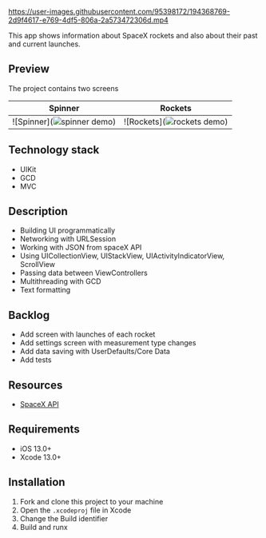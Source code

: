 https://user-images.githubusercontent.com/95398172/194368769-2d9f4617-e769-4df5-806a-2a573472306d.mp4

This app shows information about SpaceX rockets and also about their past and current launches.

## Preview
The project contains two screens

| Spinner | Rockets |
:---:|:---:
![Spinner](![spinner demo](https://user-images.githubusercontent.com/95398172/194374613-cea178da-7519-488d-ab68-604942eed332.gif)) | ![Rockets](![rockets demo](https://user-images.githubusercontent.com/95398172/194374661-7280f9d9-1aac-4562-a814-1cc96ded097b.gif))


## Technology stack
* UIKit
* GCD
* MVC

## Description
* Building UI programmatically
* Networking with URLSession
* Working with JSON from spaceX API
* Using UICollectionView, UIStackView, UIActivityIndicatorView, ScrollView
* Passing data between ViewControllers
* Multithreading with GCD
* Text formatting

## Backlog
* Add screen with launches of each rocket
* Add settings screen with measurement type changes
* Add data saving with UserDefaults/Core Data
* Add tests

## Resources
* [SpaceX API](https://github.com/r-spacex/SpaceX-API)

## Requirements
* iOS 13.0+
* Xcode 13.0+

## Installation
1. Fork and clone this project to your machine
2. Open the `.xcodeproj` file in Xcode
3. Change the Build identifier
4. Build and runx
